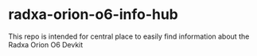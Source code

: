 # radxa-orion-o6-info-hub
This repo is intended for central place to easily find information about the Radxa Orion O6 Devkit
